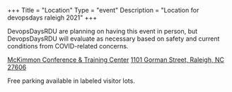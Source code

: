 +++
Title = "Location"
Type = "event"
Description = "Location for devopsdays raleigh 2021"
+++

DevopsDaysRDU are planning on having this event in person, but DevopsDaysRDU will evaluate as necessary based on safety and current conditions from COVID-related concerns.

[McKimmon Conference & Training Center](https://mckimmoncenter.ncsu.edu/mctc/)
[1101 Gorman Street, Raleigh, NC 27606](http://maps.google.com/?q=1101%20Gorman%20Street%2c%20Raleigh%2c%20NC%2027606)

Free parking available in labeled visitor lots.

<!-- Uncomment this only if you have set the coordinates for your location in the config yaml. Get Latitude and Longitude of a Point: http://itouchmap.com/latlong.html -->
<!-- {{< event_map >}} -->

<!-- Edit and uncomment to let people know what accessibility features you have available -->
<!-- 
    Example from Minneapolis 2020

    We offer wheelchair-designated spaces, chairs, and standing options (with tall tables) in the mainstage session room; a quiet room; bathrooms labeled according to the facilities they contain; professional live captioning of mainstage sessions; ingredient labeling (based on data provided when registering); and private space (upon request) for those nursing. We'd also be happy to accommodate any other accessibility needs upon request: {{< email_organizers >}}    
-->

